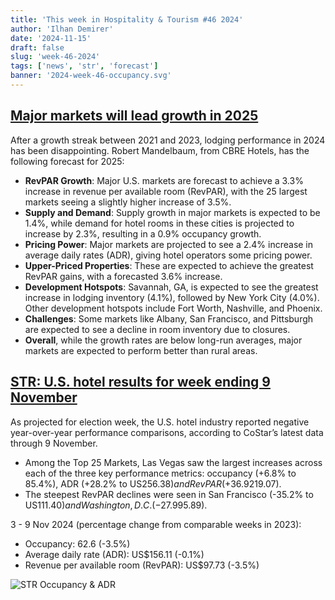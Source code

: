 ```yaml
---
title: 'This week in Hospitality & Tourism #46 2024'
author: 'Ilhan Demirer'
date: '2024-11-15'
draft: false
slug: 'week-46-2024'
tags: ['news', 'str', 'forecast']
banner: '2024-week-46-occupancy.svg'
---
```


## [Major markets will lead growth in 2025](https://www.hotelmanagement.net/data-trends/marcus-millichap-releases-midyear-2024-fort-lauderdale-report)

After a growth streak between 2021 and 2023, lodging performance in 2024 has been disappointing. Robert Mandelbaum, from CBRE Hotels, has the following forecast for 2025:

- **RevPAR Growth**: Major U.S. markets are forecast to achieve a 3.3% increase in revenue per available room (RevPAR), with the 25 largest markets seeing a slightly higher increase of 3.5%.
- **Supply and Demand**: Supply growth in major markets is expected to be 1.4%, while demand for hotel rooms in these cities is projected to increase by 2.3%, resulting in a 0.9% occupancy growth.
- **Pricing Power**: Major markets are projected to see a 2.4% increase in average daily rates (ADR), giving hotel operators some pricing power.
- **Upper-Priced Properties**: These are expected to achieve the greatest RevPAR gains, with a forecasted 3.6% increase.
- **Development Hotspots**: Savannah, GA, is expected to see the greatest increase in lodging inventory (4.1%), followed by New York City (4.0%). Other development hotspots include Fort Worth, Nashville, and Phoenix.
- **Challenges**: Some markets like Albany, San Francisco, and Pittsburgh are expected to see a decline in room inventory due to closures.
- **Overall**, while the growth rates are below long-run averages, major markets are expected to perform better than rural areas.

## [STR: U.S. hotel results for week ending 9 November](https://str.com/press-release/us-hotel-results-week-ending-9-november)

As projected for election week, the U.S. hotel industry reported negative year-over-year performance comparisons, according to CoStar’s latest data through 9 November.

- Among the Top 25 Markets, Las Vegas saw the largest increases across each of the three key performance metrics: occupancy (+6.8% to 85.4%), ADR (+28.2% to US$256.38) and RevPAR (+36.9% to US$219.07).
- The steepest RevPAR declines were seen in San Francisco (-35.2% to US$111.40) and Washington, D.C. (-27.9% to US$95.89).

3 - 9 Nov 2024 (percentage change from comparable weeks in 2023):

- Occupancy: 62.6 (-3.5%)
- Average daily rate (ADR): US$156.11 (-0.1%)
- Revenue per available room (RevPAR): US$97.73 (-3.5%)

![STR Occupancy & ADR](/images/blogimages/2024-week-46-occupancy.svg)

